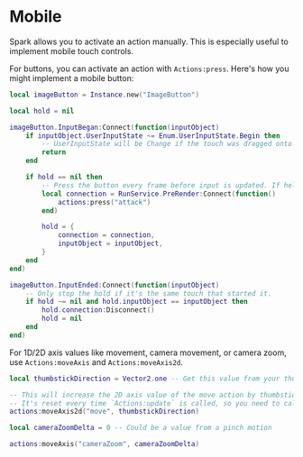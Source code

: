 # Mobile
Spark allows you to activate an action manually. This is especially useful to implement mobile touch controls.

For buttons, you can activate an action with `Actions:press`. Here's how you might implement a mobile button:
```lua
local imageButton = Instance.new("ImageButton")

local hold = nil

imageButton.InputBegan:Connect(function(inputObject)
	if inputObject.UserInputState ~= Enum.UserInputState.Begin then
		-- UserInputState will be Change if the touch was dragged onto the button.
		return
	end

	if hold == nil then
		-- Press the button every frame before input is updated. If held inputs don't matter, you could call press without a loop.
		local connection = RunService.PreRender:Connect(function()
			actions:press("attack")
		end)

		hold = {
			connection = connection,
			inputObject = inputObject,
		}
	end
end)

imageButton.InputEnded:Connect(function(inputObject)
	-- Only stop the hold if it's the same touch that started it.
	if hold ~= nil and hold.inputObject == inputObject then
		hold.connection:Disconnect()
		hold = nil
	end
end)
```

For 1D/2D axis values like movement, camera movement, or camera zoom, use `Actions:moveAxis` and `Actions:moveAxis2d`.
```lua
local thumbstickDirection = Vector2.one -- Get this value from your thumbstick.

-- This will increase the 2D axis value of the move action by thumbstickDirection.
-- It's reset every time `Actions:update` is called, so you need to call it every frame.
actions:moveAxis2d("move", thumbstickDirection)

local cameraZoomDelta = 0 -- Could be a value from a pinch motion

actions:moveAxis("cameraZoom", cameraZoomDelta)
```